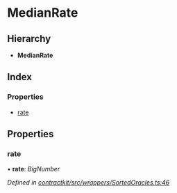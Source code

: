 # MedianRate

## Hierarchy

* **MedianRate**

## Index

### Properties

* [rate]()

## Properties

### rate

• **rate**: _BigNumber_

_Defined in_ [_contractkit/src/wrappers/SortedOracles.ts:46_](https://github.com/celo-org/celo-monorepo/blob/master/packages/contractkit/src/wrappers/SortedOracles.ts#L46)

